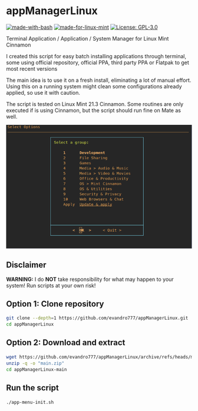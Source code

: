 # appManagerLinux

[![made-with-bash](https://img.shields.io/badge/Bash-1f425f?logo=gnubash)](https://www.gnu.org/software/bash/)
[![made-for-linux-mint](https://img.shields.io/badge/LinuxMint-1f425f?logo=linuxmint)](https://linuxmint.com/)
[![License: GPL-3.0](https://img.shields.io/badge/license-GPL--3.0-orange)](https://opensource.org/licenses/GPL-3.0)

Terminal Application / Application / System Manager for Linux Mint Cinnamon

I created this script for easy batch installing applications through terminal, some using official repository, official PPA, third party PPA or Flatpak to get most recent versions

The main idea is to use it on a fresh install, eliminating a lot of manual effort. Using this on a running system might clean some configurations already applied, so use it with caution.

The script is tested on Linux Mint 21.3 Cinnamon. Some routines are only executed if is using Cinnamon, but the script should run fine on Mate as well.

![Menu screenshot](menu-screenshot.png)

## Disclaimer

**WARNING:** I do **NOT** take responsibility for what may happen to your system! Run scripts at your own risk!

## Option 1: Clone repository

```bash
git clone --depth=1 https://github.com/evandro777/appManagerLinux.git
cd appManagerLinux
```

## Option 2: Download and extract

```bash
wget https://github.com/evandro777/appManagerLinux/archive/refs/heads/main.zip
unzip -q -o "main.zip"
cd appManagerLinux-main
```

## Run the script

`./app-menu-init.sh`
